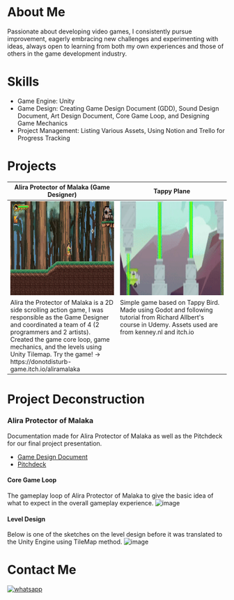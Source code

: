 # About Me
Passionate about developing video games, I consistently pursue improvement, eagerly embracing new challenges and experimenting with ideas, always open to learning from both my own experiences and those of others in the game development industry.

# Skills
- Game Engine: Unity
- Game Design: Creating Game Design Document (GDD), Sound Design Document, Art Design Document, Core Game Loop, and Designing Game Mechanics
- Project Management: Listing Various Assets, Using Notion and Trello for Progress Tracking

# Projects
<table width="20%">
  <thead>
    <tr>
      <th width="50%">Alira Protector of Malaka (Game Designer)</th>
      <th width="50%">Tappy Plane</th>
    </tr>
  </thead>
  <tbody>
    <tr>
      <td><img src="https://github.com/anandaaddof/anandaaddof/blob/main/gameplay%201.gif" width="384" height="216"/></td>
      <td><img src="https://github.com/anandaaddof/anandaaddof/blob/main/tappyplane.gif" width="384" height="216"/></td>
    </tr>
    <tr>
      <td valign="text-top">Alira the Protector of Malaka is a 2D side scrolling action game, I was responsible as the Game Designer and coordinated a team of 4 (2 programmers and 2 artists). Created the game core loop, game mechanics, and the levels using Unity Tilemap. Try the game! -> https://donotdisturb-game.itch.io/aliramalaka</td>
      <td valign="text-top">Simple game based on Tappy Bird. Made using Godot and following tutorial from Richard Allbert's course in Udemy. Assets used are from kenney.nl and itch.io</td>
    </tr>
  </tbody>
</table>

# Project Deconstruction
### Alira Protector of Malaka
Documentation made for Alira Protector of Malaka as well as the Pitchdeck for our final project presentation.
- [Game Design Document](https://platinum-seagull-4cf.notion.site/Game-Overview-1192fceb3d3d814692a2f498ff292a3f)
- [Pitchdeck](https://www.canva.com/design/DAGY3rbk3Dg/tPiGZRNYjtX1rtPuQdTO3Q/edit?utm_content=DAGY3rbk3Dg&utm_campaign=designshare&utm_medium=link2&utm_source=sharebutton)

#### Core Game Loop
The gameplay loop of Alira Protector of Malaka to give the basic idea of what to expect in the overall gameplay experience.
![image](https://github.com/user-attachments/assets/8ff5e5f1-6af5-4132-bdda-314736c65da1)

#### Level Design
Below is one of the sketches on the level design before it was translated to the Unity Engine using TileMap method.
![image](https://github.com/user-attachments/assets/d34d9b85-c208-4701-8359-a9c01b564736)

# Contact Me
[![whatsapp](https://img.shields.io/badge/whatsapp-25d366?style=for-the-badge&logo=whatsapp&logoColor=white)](http://wa.me/+6282139423839)

